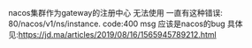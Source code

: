 nacos集群作为gateway的注册中心 无法使用
一直有这种错误:
80/nacos/v1/ns/instance. code:400 msg 应该是nacos的bug
具体见:https://jd.ma/articles/2019/08/16/1565945789212.html
